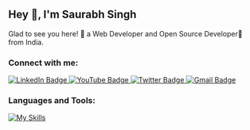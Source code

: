 ## Hey 👋, I'm Saurabh Singh

Glad to see you here! 🤩 a Web Developer and Open Source Developer🚀 from India.

### Connect with me:

<div id="badges">
  <!-- LinkedIn Badge -->
  <a href="https://www.linkedin.com/in/saurabh-singh-70939a195/" target="_blank" rel="noopener noreferrer">
    <img src="https://img.shields.io/badge/Linkedln-blue?style=for-the-badge&logo=linkedln&logoColor=white" alt="LinkedIn Badge" />
  </a>

  <!-- YouTube Badge -->
  <a href="https://www.youtube.com/@saurabhsinghvlogs2432" target="_blank" rel="noopener noreferrer">
    <img src="https://img.shields.io/badge/YouTube-red?style=for-the-badge&logo=youtube&logoColor=white" alt="YouTube Badge" />
  </a>

  <!-- Twitter (X) Badge -->
  <a href="https://x.com/Saurabh_Singh54" target="_blank" rel="noopener noreferrer">
    <img src="https://img.shields.io/badge/Twitter-blue?style=for-the-badge&logo=twitter&logoColor=white" alt="Twitter Badge" />
  </a>

  <!-- Gmail Badge -->
  <a href="mailto:saurabh28720@gmail.com" target="_blank" rel="noopener noreferrer">
    <img src="https://img.shields.io/badge/Gmail-blue?style=for-the-badge&logo=gmail&logoColor=white" alt="Gmail Badge" />
  </a>
</div>

### Languages and Tools:
[![My Skills](https://skillicons.dev/icons?i=nodejs,javascript,typescript,rabbitmq,git,github,postman)](https://skillicons.dev)
